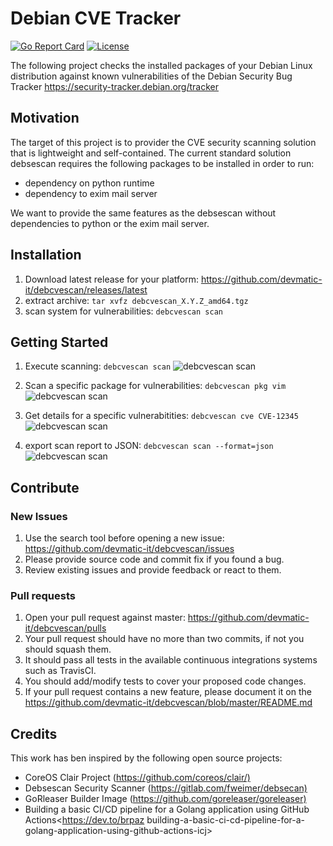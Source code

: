 # Debian CVE Tracker

[![Go Report Card](https://goreportcard.com/badge/github.com/devmatic-it/debcvescan)](https://goreportcard.com/report/github.com/devmatic-it/debcvescan)
[![License](https://img.shields.io/badge/License-Apache%202.0-blue.svg)](https://github.com/devmatic-it/debcvescan/blob/master/LICENSE)

The following project checks the installed packages of your Debian Linux distribution against known vulnerabilities of the Debian Security Bug Tracker <https://security-tracker.debian.org/tracker>

## Motivation

The target of this project is to provider the CVE security scanning solution that is lightweight and self-contained. The current standard solution debsescan requires the following packages to be installed in order to run:

- dependency on python runtime
- dependency to exim mail server

We want to provide the same features as the debsescan without dependencies to python or the exim mail server.

## Installation

1. Download latest release for your platform: <https://github.com/devmatic-it/debcvescan/releases/latest>
2. extract archive: `tar xvfz debcvescan_X.Y.Z_amd64.tgz`
3. scan system for vulnerabilities: `debcvescan scan`

## Getting Started

1. Execute scanning: `debcvescan scan`
![debcvescan scan](https://github.com/devmatic-it/debcvescan/blob/master/docs/debcvescan_scan.png)

2. Scan a specific package for vulnerabilities: `debcvescan pkg vim`
![debcvescan scan](https://github.com/devmatic-it/debcvescan/blob/master/docs/debcvescan_pkg.png)

3. Get details for a specific vulnerabitities: `debcvescan cve CVE-12345`
![debcvescan scan](https://github.com/devmatic-it/debcvescan/blob/master/docs/debcvescan_cve.png)

4. export scan report to JSON: `debcvescan scan --format=json`
![debcvescan scan](https://github.com/devmatic-it/debcvescan/blob/master/docs/debcvescan_scan_json.png)

## Contribute

### New Issues

1. Use the search tool before opening a new issue: <https://github.com/devmatic-it/debcvescan/issues>
2. Please provide source code and commit fix if you found a bug.
3. Review existing issues and provide feedback or react to them.

### Pull requests

1. Open your pull request against master:  <https://github.com/devmatic-it/debcvescan/pulls>
2. Your pull request should have no more than two commits, if not you should squash them.
3. It should pass all tests in the available continuous integrations systems such as TravisCI.
4. You should add/modify tests to cover your proposed code changes.
5. If your pull request contains a new feature, please document it on the <https://github.com/devmatic-it/debcvescan/blob/master/README.md>

## Credits

This work has ben inspired by the following open source projects:

- CoreOS Clair Project (<https://github.com/coreos/clair/)> 
- Debsescan Security Scanner (<https://gitlab.com/fweimer/debsecan)>
- GoRleaser Builder Image (<https://github.com/goreleaser/goreleaser)>
- Building a basic CI/CD pipeline for a Golang application using GitHub Actions<https://dev.to/brpaz building-a-basic-ci-cd-pipeline-for-a-golang-application-using-github-actions-icj>
